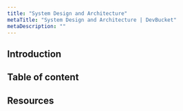 ```yaml
---
title: "System Design and Architecture"
metaTitle: "System Design and Architecture | DevBucket"
metaDescription: ""
---
```


## Introduction

## Table of content

## Resources
